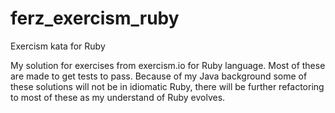 # ferz_exercism_ruby
Exercism kata for Ruby

My solution for exercises from exercism.io for Ruby language. Most of these are made to get tests to pass. Because of my Java background some of these solutions will not be in idiomatic Ruby, there will be further refactoring to most of these as my understand of Ruby evolves. 
